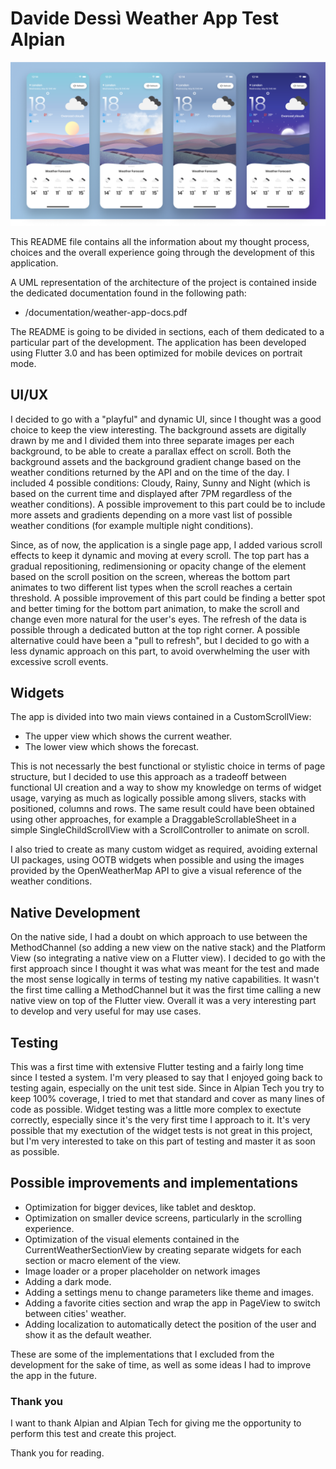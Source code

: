 # Davide Dessì Weather App Test Alpian

![Alt text](./documentation/app_images/cover_image.png?raw=true "Cover Image")

This README file contains all the information about my thought process, choices and the overall experience going through the development of this application.

A UML representation of the architecture of the project is contained inside the dedicated documentation found in the following path:

- /documentation/weather-app-docs.pdf

The README is going to be divided in sections, each of them dedicated to a particular part of the development.
The application has been developed using Flutter 3.0 and has been optimized for mobile devices on portrait mode.

## UI/UX

I decided to go with a "playful" and dynamic UI, since I thought was a good choice to keep the view interesting.
The background assets are digitally drawn by me and I divided them into three separate images per each background, to be able to create a parallax effect on scroll.
Both the background assets and the background gradient change based on the weather conditions returned by the API and on the time of the day.
I included 4 possible conditions: Cloudy, Rainy, Sunny and Night (which is based on the current time and displayed after 7PM regardless of the weather conditions).
A possible improvement to this part could be to include more assets and gradients depending on a more vast list of possible weather conditions (for example multiple night conditions).

Since, as of now, the application is a single page app, I added various scroll effects to keep it dynamic and moving at every scroll.
The top part has a gradual repositioning, redimensioning or opacity change of the element based on the scroll position on the screen, whereas the bottom part animates to two different list types when the scroll reaches a certain threshold.
A possible improvement of this part could be finding a better spot and better timing for the bottom part animation, to make the scroll and change even more natural for the user's eyes.
The refresh of the data is possible through a dedicated button at the top right corner. A possible alternative could have been a "pull to refresh", but I decided to go with a less dynamic approach on this part, to avoid overwhelming the user with excessive scroll events.

## Widgets

The app is divided into two main views contained in a CustomScrollView:

- The upper view which shows the current weather.
- The lower view which shows the forecast.

This is not necessarly the best functional or stylistic choice in terms of page structure, but I decided to use this approach as a tradeoff between functional UI creation and a way to show my knowledge on terms of widget usage, varying as much as logically possible among slivers, stacks with positioned, columns and rows.
The same result could have been obtained using other approaches, for example a DraggableScrollableSheet in a simple SingleChildScrollView with a ScrollController to animate on scroll.

I also tried to create as many custom widget as required, avoiding external UI packages, using OOTB widgets when possible and using the images provided by the OpenWeatherMap API to give a visual reference of the weather conditions.

## Native Development

On the native side, I had a doubt on which approach to use between the MethodChannel (so adding a new view on the native stack) and the Platform View (so integrating a native view on a Flutter view).
I decided to go with the first approach since I thought it was what was meant for the test and made the most sense logically in terms of testing my native capabilities.
It wasn't the first time calling a MethodChannel but it was the first time calling a new native view on top of the Flutter view.
Overall it was a very interesting part to develop and very useful for may use cases.

## Testing

This was a first time with extensive Flutter testing and a fairly long time since I tested a system. I'm very pleased to say that I enjoyed going back to testing again, especially on the unit test side. Since in Alpian Tech you try to keep 100% coverage, I tried to met that standard and cover as many lines of code as possible.
Widget testing was a little more complex to exectute correctly, especially since it's the very first time I approach to it. It's very possible that my exectution of the widget tests is not great in this project, but I'm very interested to take on this part of testing and master it as soon as possible.

## Possible improvements and implementations

- Optimization for bigger devices, like tablet and desktop.
- Optimization on smaller device screens, particularly in the scrolling experience.
- Optimization of the visual elements contained in the CurrentWeatherSectionView by creating separate widgets for each section or macro element of the view.
- Image loader or a proper placeholder on network images
- Adding a dark mode.
- Adding a settings menu to change parameters like theme and images.
- Adding a favorite cities section and wrap the app in PageView to switch between cities' weather.
- Adding localization to automatically detect the position of the user and show it as the default weather.

These are some of the implementations that I excluded from the development for the sake of time, as well as some ideas I had to improve the app in the future.

### Thank you

I want to thank Alpian and Alpian Tech for giving me the opportunity to perform this test and create this project.

Thank you for reading.
